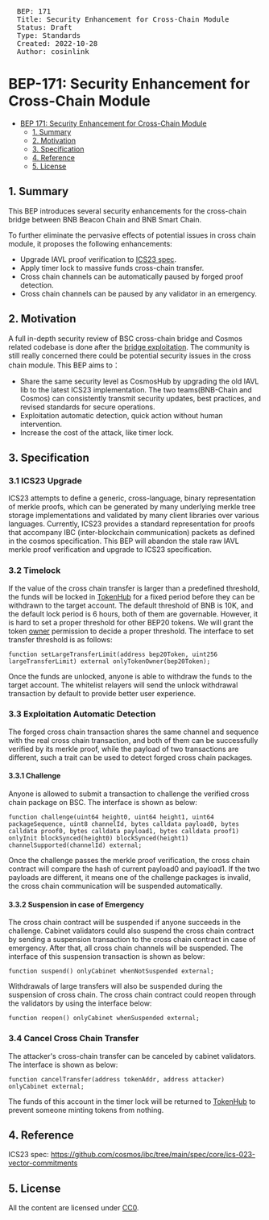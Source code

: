 <pre>
  BEP: 171
  Title: Security Enhancement for Cross-Chain Module
  Status: Draft
  Type: Standards
  Created: 2022-10-28
  Author: cosinlink
</pre>

# BEP-171: Security Enhancement for Cross-Chain Module

- [BEP 171: Security Enhancement for Cross-Chain Module](#bep-171-security-enhancement-for-cross-chain-module)
    - [1.  Summary](#1--summary)
    - [2.  Motivation](#2--motivation)
    - [3.  Specification](#3--specification)
    - [4.  Reference](#4--reference)
    - [5.  License](#5--license)

## 1. Summary

This BEP introduces several security enhancements for the cross-chain bridge between BNB Beacon Chain and BNB Smart Chain.

To further eliminate the pervasive effects of potential issues in cross chain module, it proposes the following enhancements:
* Upgrade IAVL proof verification to [ICS23 spec](https://github.com/cosmos/ibc/tree/main/spec/core/ics-023-vector-commitments).
* Apply timer lock to massive funds cross-chain transfer.
* Cross chain channels can be automatically paused by forged proof detection.
* Cross chain channels can be paused by any validator in an emergency.

## 2. Motivation

A full in-depth security review of BSC cross-chain bridge and Cosmos related codebase is done after the [bridge exploitation](https://www.nansen.ai/research/bnb-chains-cross-chain-bridge-exploit-explained). The community is still really concerned there could be potential security issues in the cross chain module. This BEP aims to：
* Share the same security level as CosmosHub by upgrading the old IAVL lib to the latest ICS23 implementation. The two teams(BNB-Chain and Cosmos) can consistently transmit security updates, best practices, and revised standards for secure operations.
* Exploitation automatic detection, quick action without human intervention.
* Increase the cost of the attack, like timer lock.

## 3. Specification

### 3.1 ICS23 Upgrade
ICS23 attempts to define a generic, cross-language, binary representation of merkle proofs, which can be generated by many underlying merkle tree storage implementations and validated by many client libraries over various languages. Currently, ICS23 provides a standard representation for proofs that accompany IBC (inter-blockchain communication) packets as defined in the cosmos specification. This BEP will abandon the stale raw IAVL merkle proof verification and upgrade to ICS23 specification.

### 3.2 Timelock
If the value of the cross chain transfer is larger than a predefined threshold, the funds will be locked in [TokenHub](https://bscscan.com/address/0x0000000000000000000000000000000000001004) for a fixed period before they can be withdrawn to the target account.
The default threshold of BNB is 10K, and the default lock period is 6 hours,  both of them are governable. However, it is hard to set a proper threshold for other BEP20 tokens. We will grant the token [owner](https://github.com/bnb-chain/BEPs/blob/master/BEP20.md#5116-getowner) permission to decide a proper threshold. The interface to set transfer threshold is as follows:

	function setLargeTransferLimit(address bep20Token, uint256 largeTransferLimit) external onlyTokenOwner(bep20Token);

Once the funds are unlocked, anyone is able to withdraw the funds to the target account. The whitelist relayers will send the unlock withdrawal transaction by default to provide better user experience.

### 3.3 Exploitation Automatic Detection

The forged cross chain transaction shares the same channel and sequence with the real cross chain transaction, and both of them can be successfully verified by its merkle proof, while the payload of two transactions are different, such a trait can be used to detect forged cross chain packages.

#### 3.3.1 Challenge

Anyone is allowed to submit a transaction to challenge the verified cross chain package on BSC. The interface is shown as below:

    function challenge(uint64 height0, uint64 height1, uint64 packageSequence, uint8 channelId, bytes calldata payload0, bytes calldata proof0, bytes calldata payload1, bytes calldata proof1) onlyInit blockSynced(height0) blockSynced(height1) channelSupported(channelId) external;

Once the challenge passes the merkle proof verification, the cross chain contract will compare the hash of current payload0 and payload1. If the two payloads are different, it means one of the challenge packages is invalid, the cross chain communication will be suspended automatically.

#### 3.3.2 Suspension in case of Emergency

The cross chain contract will be suspended if anyone succeeds in the challenge. Cabinet validators could also suspend the cross chain contract by sending a suspension transaction to the cross chain contract in case of emergency. After that, all cross chain channels will be suspended. The interface of this suspension transaction is shown as below:

    function suspend() onlyCabinet whenNotSuspended external;

Withdrawals of large transfers will also be suspended during the suspension of cross chain. The cross chain contract could reopen through the validators by using the interface below:

    function reopen() onlyCabinet whenSuspended external;

### 3.4 Cancel Cross Chain Transfer

The attacker's cross-chain transfer can be canceled by cabinet validators. The interface is shown as below:

    function cancelTransfer(address tokenAddr, address attacker) onlyCabinet external;

The funds of this account in the timer lock will be returned to [TokenHub](https://bscscan.com/address/0x0000000000000000000000000000000000001004) to prevent someone minting tokens from nothing.

## 4.  Reference

ICS23 spec:  <https://github.com/cosmos/ibc/tree/main/spec/core/ics-023-vector-commitments>


## 5.  License
All the content are licensed under [CC0](https://creativecommons.org/publicdomain/zero/1.0/).
